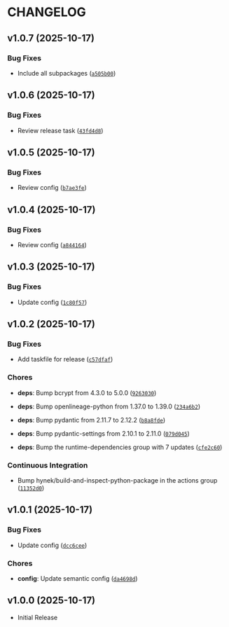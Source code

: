 # CHANGELOG

<!-- version list -->

## v1.0.7 (2025-10-17)

### Bug Fixes

- Include all subpackages
  ([`a505b00`](https://github.com/celine-eu/celine-utils/commit/a505b005a925962d9b73c073e4a451ba5fa22a57))


## v1.0.6 (2025-10-17)

### Bug Fixes

- Review release task
  ([`43fd4d8`](https://github.com/celine-eu/celine-utils/commit/43fd4d86a15316f68b9366900321f74b9d64f213))


## v1.0.5 (2025-10-17)

### Bug Fixes

- Review config
  ([`b7ae3fe`](https://github.com/celine-eu/celine-utils/commit/b7ae3fe44e48c505c077d19f6b14acf0c0544b41))


## v1.0.4 (2025-10-17)

### Bug Fixes

- Review config
  ([`a844164`](https://github.com/celine-eu/celine-utils/commit/a844164863bb9c1c3c0a15ec727fbbaa5231af33))


## v1.0.3 (2025-10-17)

### Bug Fixes

- Update config
  ([`1c80f57`](https://github.com/celine-eu/celine-utils/commit/1c80f578e076d08a7ef58a110c3863452ad29bcf))


## v1.0.2 (2025-10-17)

### Bug Fixes

- Add taskfile for release
  ([`c57dfaf`](https://github.com/celine-eu/celine-utils/commit/c57dfaff7fce83ed326e4f0ab1122d2a8a5ee74c))

### Chores

- **deps**: Bump bcrypt from 4.3.0 to 5.0.0
  ([`9263030`](https://github.com/celine-eu/celine-utils/commit/92630304ce803ab58520053b556cdf235cff7848))

- **deps**: Bump openlineage-python from 1.37.0 to 1.39.0
  ([`234a6b2`](https://github.com/celine-eu/celine-utils/commit/234a6b20ba40890d17881ba0fd5930763a89a890))

- **deps**: Bump pydantic from 2.11.7 to 2.12.2
  ([`b8a8fde`](https://github.com/celine-eu/celine-utils/commit/b8a8fde4baae123da9c6d12be8fcdda924a0778b))

- **deps**: Bump pydantic-settings from 2.10.1 to 2.11.0
  ([`079d045`](https://github.com/celine-eu/celine-utils/commit/079d045093b0b3e9bfc617ae1915bd623ea33e9d))

- **deps**: Bump the runtime-dependencies group with 7 updates
  ([`cfe2c60`](https://github.com/celine-eu/celine-utils/commit/cfe2c60a7b63c56e983ac3861b9e722022d2d458))

### Continuous Integration

- Bump hynek/build-and-inspect-python-package in the actions group
  ([`11352d0`](https://github.com/celine-eu/celine-utils/commit/11352d0c2ce9bb8fe2be499a3ff08e9e71e49b33))


## v1.0.1 (2025-10-17)

### Bug Fixes

- Update config
  ([`dcc6cee`](https://github.com/celine-eu/celine-utils/commit/dcc6ceece5e338c1192baa70c71628fa56b75a35))

### Chores

- **config**: Update semantic config
  ([`da4698d`](https://github.com/celine-eu/celine-utils/commit/da4698d2b2ff21a0b50f4a31da93c5360ff33dfc))


## v1.0.0 (2025-10-17)

- Initial Release
